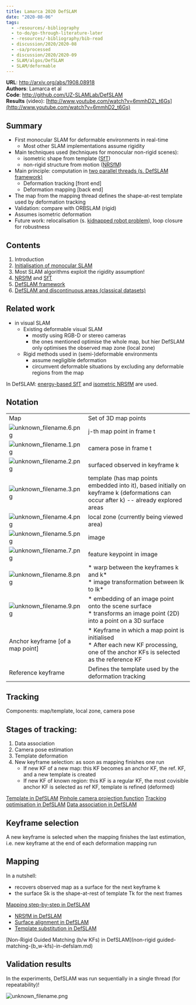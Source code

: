 ```yaml
---
title: Lamarca 2020 DefSLAM
date: "2020-08-06"
tags:
  - -resources/-bibliography
  - to-do/go-through-literature-later
  - -resources/-bibliography/bib-read
  - discussion/2020/2020-08
  - -sa/processed
  - discussion/2020/2020-09
  - SLAM/algos/DefSLAM
  - SLAM/deformable
---
```


**URL**: <http://arxiv.org/abs/1908.08918>  
**Authors**: Lamarca et al  
**Code**: <http://github.com/UZ-SLAMLab/DefSLAM>  
**Results** (video): [http://www.youtube.com/watch?v=6mmhD2\_t6Gs](http://www.youtube.com/watch?v=6mmhD2_t6Gs)

## Summary

*   First monocular SLAM for deformable environments in real-time
    *   Most other SLAM implementations assume rigidity
*   Main techniques used (techniques for monocular non-rigid scenes):
    *   isometric shape from template ([SfT](studienarbeit/sft.md))
    *   non-rigid structure from motion ([NRSfM](studienarbeit/nrsfm.md))
*   Main principle: computation in [two parallel threads (s. DefSLAM framework)](studienarbeit/defslam-framework.md)
    *   Deformation tracking \[front end\]
    *   Deformation mapping \[back end\]
*   The map from the mapping thread defines the shape-at-rest template used by deformation tracking
*   Validation: compare with ORBSLAM (rigid)
*   Assumes isometric deformation
*   Future work: relocalisation (s. [kidnapped robot problem](kidnapped-robot-problem.md)), loop closure for robustness

## Contents
1. Introduction
2. [Initialisation of monocular SLAM](SLAM/initialisation-of-monocular-slam.md)
3. Most SLAM algorithms exploit the rigidity assumption!
4. [NRSfM](studienarbeit/nrsfm.md) and [SfT](studienarbeit/sft.md)
5. [DefSLAM framework](defslam-framework.md)
6. [DefSLAM and discontinuous areas (classical datasets)](studienarbeit/defslam-and-discontinuous-areas-classical-datasets.md)

## Related work
* in visual SLAM
	*   Existing deformable visual SLAM
		*   mostly using RGB-D or stereo cameras
		*   the ones mentioned optimise the whole map, but hier DefSLAM only optimises the observed map zone (local zone)
	*   Rigid methods used in (semi-)deformable environments
		*   assume negligible deformation
		*   circumvent deformable situations by excluding any deformable regions from the map

In DefSLAM: [energy-based SfT](studienarbeit/sft.md) and [isometric NRSfM](studienarbeit/nrsfm.md) are used.

## Notation

|     |     |
| --- | --- |
| Map | Set of 3D map points |
| ![unknown_filename.6.png](./_resources/[Lamarca_2020]_DefSLAM.resources/unknown_filename.6.png) | j-th map point in frame t |
| ![unknown_filename.1.png](./_resources/[Lamarca_2020]_DefSLAM.resources/unknown_filename.1.png) | camera pose in frame t |
| ![unknown_filename.2.png](./_resources/[Lamarca_2020]_DefSLAM.resources/unknown_filename.2.png) | surfaced observed in keyframe k |
| ![unknown_filename.3.png](./_resources/[Lamarca_2020]_DefSLAM.resources/unknown_filename.3.png) | template (has map points embedded into it), based initially on keyframe k (deformations can occur after k) -- already explored areas |
| ![unknown_filename.4.png](./_resources/[Lamarca_2020]_DefSLAM.resources/unknown_filename.4.png) | local zone (currently being viewed area) |
| ![unknown_filename.5.png](./_resources/[Lamarca_2020]_DefSLAM.resources/unknown_filename.5.png) | image |
| ![unknown_filename.7.png](./_resources/[Lamarca_2020]_DefSLAM.resources/unknown_filename.7.png) | feature keypoint in image |
| ![unknown_filename.8.png](./_resources/[Lamarca_2020]_DefSLAM.resources/unknown_filename.8.png) | *   warp between the keyframes k and k\*<br>*   image transformation between Ik to Ik\* |
| ![unknown_filename.9.png](./_resources/[Lamarca_2020]_DefSLAM.resources/unknown_filename.9.png) | *   embedding of an image point onto the scene surface<br>*   transforms an image point (2D) into a point on a 3D surface |
| Anchor keyframe \[of a map point\] | *   Keyframe in which a map point is initialised<br>*   After each new KF processing, one of the anchor KFs is selected as the reference KF |
| Reference keyframe | Defines the template used by the deformation tracking |

## Tracking
Components: map/template, local zone, camera pose

## Stages of tracking:

1.  Data association
2.  Camera pose estimation
3.  Template deformation
4.  New keyframe selection: as soon as mapping finishes one run
    *   If new KF of a new map: this KF becomes an anchor KF, the ref. KF, and a new template is created
    *   If new KF of known region: this KF is a regular KF, the most covisible anchor KF is selected as ref KF, template is refined (deformed)

[Template in DefSLAM](template-in-defslam.md)
[Pinhole camera projection function](pinhole-camera-projection-function.md)
[Tracking optimisation in DefSLAM](tracking-optimisation-in-defslam.md)
[Data association in DefSLAM](data-association-in-defslam.md)

## Keyframe selection
A new keyframe is selected when the mapping finishes the last estimation, i.e. new keyframe at the end of each deformation mapping run

## Mapping
In a nutshell:

*   recovers observed map as a surface for the next keyframe k
*   the surface Sk is the shape-at-rest of template Tk for the next frames

[Mapping step-by-step in DefSLAM](mapping-step-by-step-in-defslam.md)

*   [NRSfM in DefSLAM](nrsfm-in-defslam.md)
*   [Surface alignment in DefSLAM](surface-alignment-in-defslam.md)
*   [Template substitution in DefSLAM](template-substitution-in-defslam.md)

[Non-Rigid Guided Matching (b/w KFs) in DefSLAM](non-rigid guided-matching-(b_w-kfs)-in-defslam.md)

## Validation results
In the experiments, DefSLAM was run sequentially in a single thread (for repeatability)!

![unknown_filename.png](./_resources/[Lamarca_2020]_DefSLAM.resources/unknown_filename.png)

